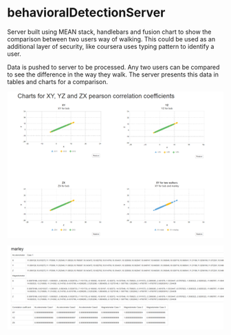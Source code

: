 # behavioralDetectionServer

Server built using MEAN stack, handlebars and fusion chart to show the comparison between two users way of walking.
This could be used as an additional layer of security, like coursera uses typing pattern to identify a user.
 
 Data is pushed to server to be processed. Any two users can be compared to see the difference in the way they walk.
The server presents this data in tables and charts for a comparison.

![alt text](https://github.com/siddharthmudgal/behavioralDetectionServer/blob/master/screens/graphs.PNG "Sample graphs")

![alt text](https://github.com/siddharthmudgal/behavioralDetectionServer/blob/master/screens/tables.PNG "Sample tables")
